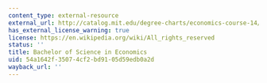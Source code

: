 ```yaml
---
content_type: external-resource
external_url: http://catalog.mit.edu/degree-charts/economics-course-14/
has_external_license_warning: true
license: https://en.wikipedia.org/wiki/All_rights_reserved
status: ''
title: Bachelor of Science in Economics
uid: 54a1642f-3507-4cf2-bd91-05d59edb0a2d
wayback_url: ''
---
```

